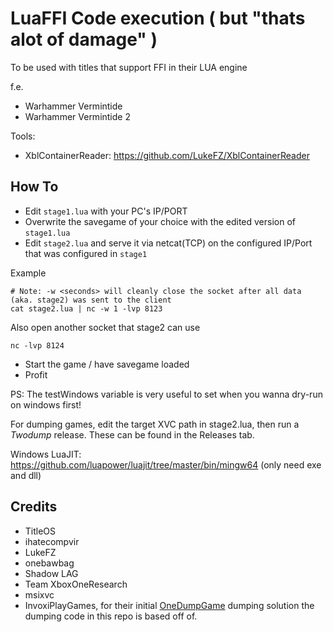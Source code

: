 # LuaFFI Code execution ( but "thats alot of damage" )

To be used with titles that support FFI in their LUA engine

f.e.

- Warhammer Vermintide
- Warhammer Vermintide 2

Tools:

- XblContainerReader: <https://github.com/LukeFZ/XblContainerReader>

## How To

- Edit `stage1.lua` with your PC's IP/PORT
- Overwrite the savegame of your choice with the edited version of `stage1.lua`
- Edit `stage2.lua` and serve it via netcat(TCP) on the configured IP/Port that was configured in `stage1` 

Example

```
# Note: -w <seconds> will cleanly close the socket after all data (aka. stage2) was sent to the client
cat stage2.lua | nc -w 1 -lvp 8123
```

Also open another socket that stage2 can use

```
nc -lvp 8124
```

- Start the game / have savegame loaded
- Profit

PS: The testWindows variable is very useful to set when you wanna dry-run on windows first!

For dumping games, edit the target XVC path in stage2.lua, then run a *Twodump* release. These can be found in the Releases tab.

Windows LuaJIT: https://github.com/luapower/luajit/tree/master/bin/mingw64 (only need exe and dll)

## Credits

- TitleOS
- ihatecompvir
- LukeFZ
- onebawbag
- Shadow LAG
- Team XboxOneResearch
- msixvc
- InvoxiPlayGames, for their initial [OneDumpGame](https://github.com/invoxiplaygames/onedumpgame) dumping solution the dumping code in this repo is based off of. 
